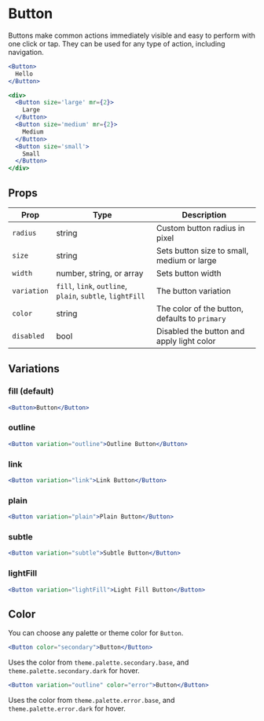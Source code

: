 # Button

Buttons make common actions immediately visible and easy to perform with one click or tap. They can be used for any type of action, including navigation.

```.jsx
<Button>
  Hello
</Button>
```

```.jsx
<div>
  <Button size='large' mr={2}>
    Large
  </Button>
  <Button size='medium' mr={2}>
    Medium
  </Button>
  <Button size='small'>
    Small
  </Button>
</div>
```

## Props

| Prop        | Type                                                                              | Description                                    |
| ----------- | --------------------------------------------------------------------------------- | ---------------------------------------------- |
| `radius`    | string                                                                            | Custom button radius in pixel                  |
| `size`      | string                                                                            | Sets button size to small, medium or large     |
| `width`     | number, string, or array                                                          | Sets button width                              |
| `variation` | `fill`, `link`, `outline`, `plain`, `subtle`, `lightFill` | The button variation                           |
| `color`     | string                                                                            | The color of the button, defaults to `primary` |
| `disabled`  | bool                                                                              | Disabled the button and apply light color      |

## Variations

### fill (default)

```.jsx
<Button>Button</Button>
```

### outline

```.jsx
<Button variation="outline">Outline Button</Button>
```

### link

```.jsx
<Button variation="link">Link Button</Button>
```

### plain

```.jsx
<Button variation="plain">Plain Button</Button>
```

### subtle

```.jsx
<Button variation="subtle">Subtle Button</Button>
```

### lightFill

```.jsx
<Button variation="lightFill">Light Fill Button</Button>
```

## Color

You can choose any palette or theme color for `Button`.

```.jsx
<Button color="secondary">Button</Button>
```

Uses the color from `theme.palette.secondary.base`, and `theme.palette.secondary.dark` for hover.

```.jsx
<Button variation="outline" color="error">Button</Button>
```

Uses the color from `theme.palette.error.base`, and `theme.palette.error.dark` for hover.
